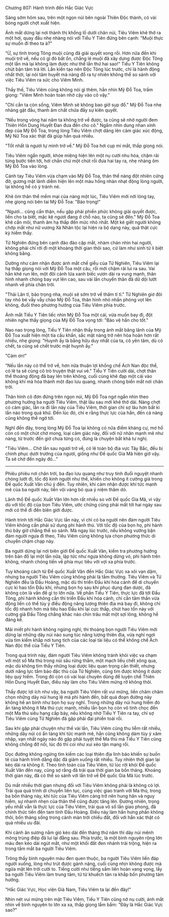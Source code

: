 




Chương 807: Hành trình đến Hắc Giác Vực


Sáng sớm hôm sau, trên một ngọn núi bên ngoài Thiên Độc thành, có vài bóng người chợt xuất hiện.

Ánh mắt dừng lại nơi thành thị khổng lồ dưới chân núi, Tiêu Viêm khẽ thở ra một hơi, quay đầu nhẹ nhàng nói với Tiểu Y Tiên đứng bên cạnh: "Muội thực sự muốn đi theo ta à?"

"Ừ, sự tình trong Tông muội cũng đã giải quyết xong rồi. Hơn nữa đến khi muội trở về, nếu có gì đó bất ổn, chẳng lẽ muội đã xây dựng được Độc Tông một lần mà lại không làm được như thế lần thứ hai sao!" Tiểu Y Tiên không chút bận tâm trả lời. Lần kiến tạo nên Độc Tông lúc trước, chỉ là hành động nhất thời, lại nói tâm huyết mà nàng đổ ra tự nhiên không thể so sánh với việc Tiêu Viêm ra sức cho Viêm Minh.

Thấy thế, Tiêu Viêm cũng không nói gì thêm, hắn nhìn Mỹ Đỗ Toa, trầm giọng: "Viêm Minh hoàn toàn nhờ cậy vào cô vậy."

"Chỉ cần ta còn sống, Viêm Minh sẽ không bao giờ sụp đổ." Mỹ Đỗ Toa nhẹ nhàng gật đầu, thanh âm chất chứa đầy sự kiên quyết.

"Nếu trong vòng hai năm ta không trở về được, ta cũng sẽ nhờ người đem Thiên Hồn Dung Huyết Đan đưa đến cho cô." Ngắm nhìn dung nhan xinh đẹp của Mỹ Đỗ Toa, trong lòng Tiêu Viêm chợt dâng lên cảm giác xúc động, Mỹ Nữ Toa xác thật đã giúp hắn quá nhiều.

"Tốt nhất là ngươi tự mình trở về." Mỹ Đỗ Toa hơi cụp mí mắt, thấp giọng nói.

Tiêu Viêm ngẩn người, khóe miệng hiện lên một nụ cười nhu hòa, chậm rãi từng bước tiến tới, hơi chần chừ một chút rồi đưa hai tay ra, nhẹ nhàng ôm Mỹ Đỗ Toa vào lòng.

Cánh tay Tiêu Viêm vừa chạm vào Mỹ Đỗ Toa, thân thể nàng đột nhiên cứng đờ, gương mặt lãnh diễm hiện lên một màu hồng nhàn nhạt động lòng người, lại không hề có ý tránh né.

Khẽ ôm thân thể mềm mại của nàng một lúc, Tiêu Viêm mới nới lỏng tay, nhẹ giọng nói bên tai Mỹ Đỗ Toa: "Bảo trọng!"

"Ngươi… cũng cẩn thận, nếu gặp phải phiền phức không giải quyết được, liền cho ta biết, mặc kệ ngươi đang ở chỗ nào, ta cũng sẽ đến." Mỹ Đỗ Toa khẽ cắn môi, thanh âm hạ thấp đến mức nhỏ nhất. Một kẻ giết người không chớp mắt như nữ vương Xà Nhân tộc lại hiện ra bộ dạng này, quả thật cực kỳ hiếm thấy.

Tử Nghiên đứng bên cạnh đảo đảo cặp mắt, nhàm chán nhìn hai người, không phải chỉ rời đi một khoảng thời gian thôi sao, cứ làm như sinh tử li biệt không bằng.

Dường như cảm nhận được ánh mắt chế giễu của Tử Nghiên, Tiêu Viêm lại hạ thấp giọng nói với Mỹ Đỗ Toa một câu, rồi mới chậm rãi lui ra sau. Vai hắn khẽ run lên, một đôi cánh lửa xanh biếc vươn dài ra vung mạnh, thân hình nhanh chóng bay vụt lên cao, sau vài lần chuyển thân đã dữ dội lướt nhanh về phía chân trời.

"Thải Lân tỉ, bảo trọng nha, muội sẽ sớm trở về thăm tỉ tỉ." Tử Nghiên giơ đôi tay nhỏ bé vẫy vẫy chào Mỹ Đỗ Toa, thân hình nhỏ nhắn phóng vọt lên không, đuổi theo phương hướng của Tiêu Viêm phía trước.

Ánh mắt Tiểu Y Tiên liếc nhìn Mỹ Đỗ Toa một cái, vừa muốn bay đi, đột nhiên nghe thấy giọng của Mỹ Đỗ Toa vọng tới: "Bảo vệ hắn cho tốt."

Nao nao trong lòng, Tiểu Y Tiên nhận thấy trong ánh mắt băng lãnh của Mỹ Đỗ Toa xuất hiện một tia cầu khẩn, sắc mặt nàng trở nên hòa hoãn hơn rất nhiều, nhẹ giọng: "Huynh ấy là bằng hữu duy nhất của ta, cô yên tâm, dù có chết, ta cũng sẽ chết trước mặt huynh ấy."

"Cám ơn!"

"Nếu lần này có thể trở về, hơn nữa thuận lợi khống chế Ách Nan độc thể, có lẽ ta sẽ cùng cô trò truyện thật vui vẻ." Tiểu Y Tiên cười dài, chợt thân thể thoáng động đã bay lên trên không, cuối cùng khẽ đạp một cái vào không khí mà hóa thành một đạo lưu quang, nhanh chóng biến mất nơi chân trời.

Thân hình cô đơn đứng trên ngọn núi, Mỹ Đỗ Toa ngơ ngẩn nhìn theo phương hướng ba người Tiêu Viêm, thật lâu sau mới khẽ thở dài. Nàng chợt có cảm giác, lần ra đi lần này của Tiêu Viêm, thời gian chỉ sợ lâu hơn bất kì lần nào trong quá khứ. Đến lúc đó, chỉ e rằng thực lực của hắn, đến cả nàng cũng không thể ngờ tới.

Nghĩ đến đây, trong lòng Mỹ Đỗ Toa lại không có nữa điểm kháng cự, mơ hồ còn có một chút chờ mong, loại cảm giác này, đối với nữ nhân mạnh mẽ như nàng, từ trước đến giờ chưa từng có, đúng là chuyện bất khả tư nghị.

"Tiêu Viêm… Chờ lần sau ngươi trở về, có lẽ toàn bộ địa vực Tây Bắc, đều bị chinh phục dưới trướng của ngươi, giống như Đế quốc Gia Mã hiện giờ vậy. Ta sẽ chờ đến ngày đó…"

***

Phiêu phiêu nơi chân trời, ba đạo lưu quang như truy tinh đuổi nguyệt nhanh chóng lướt đi, tốc độ kinh người như thế, khiến cho không ít cường giả trong Đế quốc Xuất Vân chú ý đến. Tuy nhiên, khi cảm nhận được khí tức mạnh mẽ của ba người này, liền vội vàng bỏ qua ý niệm thăm dò.

Lãnh thổ Đế quốc Xuất Vân lớn hơn rất nhiều so với Đế quốc Gia Mã, vì vậy dù với tốc độ của bọn Tiêu Viêm, ước chừng cũng phải mất tới hai ngày sau mới có thể đi đến biên giới được.

Hành trình tới Hắc Giác Vực lần này, vì chỉ có ba người nên đám người Tiêu Viêm không cần phải sử dụng phi hành thú. Với tốc độ của bọn họ, phi hành thú bây giờ chẳng thể so sánh. Mà ngay lúc trước, nếu không vướng bận đám người ngựa đi theo, Tiêu Viêm cũng không lựa chọn phương thức di chuyển chậm chạp này.

Ba người dừng lại nơi biên giới Đế quốc Xuất Vân, kiểm tra phương hướng trên bản đồ lại một lần nữa, lập tức như ngựa không dừng vó, phi hành trên không, nhanh chóng tiến về phía mục tiêu vời vợi xa phía trước.

Tuy khoảng cách từ Đế quốc Xuất Vân đến Hắc Giác Vực xa xôi vạn dặm, nhưng ba người Tiêu Viêm cũng không phải là tầm thường. Tiêu Viêm và Tử Nghiên đều là Đấu Hoàng, mặc dù thi triển Đấu khí hóa cánh để di chuyển cực kì hao tổn Đấu khí, nhưng bọn họ sau khi phục dụng đan dược, đã không còn là vấn đề gì to lớn nữa. Về phần Tiểu Y Tiên, thực lực đã tới Đấu Tông, phi hành không cần thi triển Đấu khí hóa cánh, chỉ cần tâm thần vừa động liền có thể tùy ý điều động năng lượng thiên địa mà bay đi, không chỉ tốc độ nhanh hơn mà tiêu hao Đấu khí lại cực thấp, chút hao tổn này với cường giả Đấu Tông chẳng khác nào chín trâu mất một sợi lông, không hề đáng kể.

Mải miết phi hành không ngừng nghỉ, thi thoảng bọn người Tiêu Viêm mới dừng lại những dãy núi nào sung túc năng lượng thiên địa, vừa nghỉ ngơi vừa tìm kiếm khắp nơi tung tích của các loại tài liệu có thể khống chế Ách Nan độc thể của Tiểu Y Tiên.

Trong quá trình này, đám người Tiêu Viêm không tránh khỏi việc va chạm với một số Ma thú trong núi sâu rừng thẳm, một mạch liều chết xông qua, mặc dù không tìm thấy những loại dược liệu quan trọng cần thiết, nhưng dưới năng lực tầm bảo đặc thù của Tử Nghiên, cũng tìm được không ít dược liệu quý hiếm. Trong đó còn có vài loại chuyên dùng để luyện chế Thiên Hồn Dung Huyết Đan, điều này làm cho Tiêu Viêm mừng rỡ không thôi.

Thấy được lợi ích như vậy, ba người Tiêu Viêm rất vui mừng, liền chăm chăm chọn những dãy núi hung lệ mà phi hành đến, bất quá đoạn đường này không hề an bình như bọn họ suy nghĩ. Trong những dãy núi hung hiểm đó ẩn tàng không ít Ma thú cực mạnh, nhiều lần bọn họ còn vô tình chọc đến một Ma thú siêu hạng cấp bảy, nếu không nhờ Tiểu Y Tiên ra tay, chỉ sợ Tiêu Viêm cùng Tử Nghiên đã gặp phải đại phiền toái rồi.

Sau khi gặp phải chuyện như thế vài lần, Tiêu Viêm cũng thu liễm rất nhiều, những dãy núi có ẩn tàng khí tức mạnh mẽ, hắn cũng không dám tùy ý xâm nhập, vạn nhất ngày nào đó gặp phải tuyệt thế Ma thú mà Tiểu Y Tiên cũng không chống đỡ nổi, lúc đó thì coi như xui xẻo tận mạng rồi.

Dọc đường không ngừng tìm kiếm các loại thiên địa linh bảo khiến sự buồn tẻ của hành trình dằng dặc đã giảm xuống rất nhiều. Tuy nhiên thời gian lại kéo dài ra không ít. Theo tính toán của Tiêu Viêm, từ lúc rời khỏi Đế quốc Xuất Vân đến nay, cũng sợ rằng đã trải qua thời gian ba bốn tháng. Khoảng thời gian này, đã có thể so sánh với lần trở về Đế quốc Gia Mã lúc trước.

Dù mất nhiều thời gian nhưng đối với Tiêu Viêm không phải là không có lợi. Trải qua quá trình di chuyển liên tục, cùng việc giao tranh với Ma thú, trong ba bốn tháng này, khí tức của Tiêu Viêm càng trở nên hung hãn và nguy hiểm, sự nhanh nhẹn của thân thể cũng được tăng lên. Đương nhiên, trọng yếu nhất vẫn là thực lực của Tiêu Viêm, trải qua vô số lần giao phong, đã chính thức tiến đến tam tinh Đấu Hoàng. Điều này làm hắn hưng phấn không thôi, bốn tháng sống trong cảnh màn trời chiếu đất, đối với hắn xác thật có quá nhiều ưu đãi.

Khi cảnh ăn sương nằm gió kéo dài đến tháng thứ năm thì dãy núi mênh mông trùng điệp đã lui lại đằng sau. Phía trước, là một bình nguyên rộng lớn màu đen kéo dài ngút mắt, như một khối đất đen nhánh trải trộng, hiện ra trong tầm mắt ba người Tiêu Viêm.

Trông thấy bình nguyên màu đen quen thuộc, ba người Tiêu Viêm liền đáp người xuống, lòng như trút được gánh nặng, cuối cùng nhịn không được mà ngửa mặt lên trời cười to. Tiếng cười như tiếng sấm liên hoàn vang vọng, lấy ba người Tiêu Viêm làm trung tâm, từ từ khuếch tán ra khắp bốn phương tám hướng.

"Hắc Giác Vực, Học viện Già Nam, Tiêu Viêm ta lại đến đây!"

Nhìn nét vui mừng trên mặt Tiêu Viêm, Tiểu Y Tiên cũng nở nụ cười, ánh mắt nhìn về bình nguyên to lớn xa xa, thấp giọng lẩm bẩm: "Đây là Hắc Giác Vực sao?"




